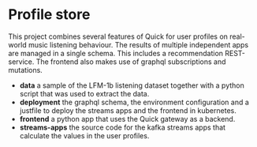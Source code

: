 # Profile store

This project combines several features of Quick
for user profiles on real-world music listening behaviour.
The results of multiple independent apps are managed in a single schema.
This includes a recommendation REST-service.
The frontend also makes use of graphql subscriptions and mutations.

* **data** a sample of the LFM-1b listening dataset 
together with a python script that was used to extract the data.
* **deployment** the graphql schema, the environment configuration
 and a justfile to deploy the streams apps and the frontend in kubernetes.
* **frontend** a python app that uses the Quick gateway as a backend.
* **streams-apps** the source code for the kafka streams apps 
 that calculate the values in the user profiles.
